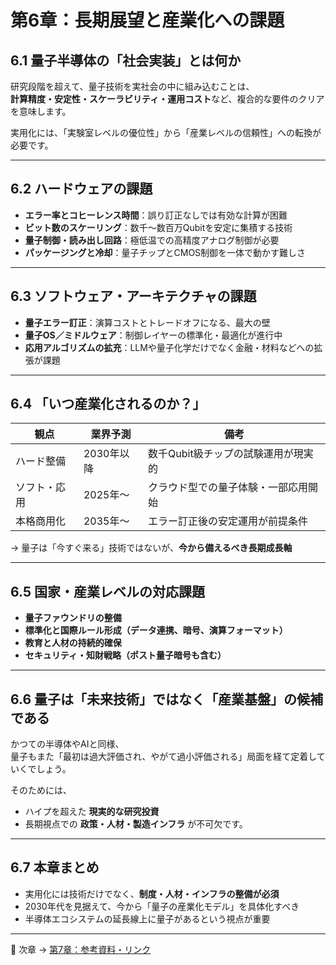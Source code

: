 # 第6章：長期展望と産業化への課題

## 6.1 量子半導体の「社会実装」とは何か

研究段階を超えて、量子技術を実社会の中に組み込むことは、  
**計算精度・安定性・スケーラビリティ・運用コスト**など、複合的な要件のクリアを意味します。

実用化には、「実験室レベルの優位性」から「産業レベルの信頼性」への転換が必要です。

---

## 6.2 ハードウェアの課題

- **エラー率とコヒーレンス時間**：誤り訂正なしでは有効な計算が困難
- **ビット数のスケーリング**：数千〜数百万Qubitを安定に集積する技術
- **量子制御・読み出し回路**：極低温での高精度アナログ制御が必要
- **パッケージングと冷却**：量子チップとCMOS制御を一体で動かす難しさ

---

## 6.3 ソフトウェア・アーキテクチャの課題

- **量子エラー訂正**：演算コストとトレードオフになる、最大の壁
- **量子OS／ミドルウェア**：制御レイヤーの標準化・最適化が進行中
- **応用アルゴリズムの拡充**：LLMや量子化学だけでなく金融・材料などへの拡張が課題

---

## 6.4 「いつ産業化されるのか？」

| 観点 | 業界予測 | 備考 |
|------|-----------|------|
| ハード整備 | 2030年以降 | 数千Qubit級チップの試験運用が現実的 |
| ソフト・応用 | 2025年〜 | クラウド型での量子体験・一部応用開始 |
| 本格商用化 | 2035年〜 | エラー訂正後の安定運用が前提条件 |

→ 量子は「今すぐ来る」技術ではないが、**今から備えるべき長期成長軸**

---

## 6.5 国家・産業レベルの対応課題

- **量子ファウンドリの整備**
- **標準化と国際ルール形成（データ連携、暗号、演算フォーマット）**
- **教育と人材の持続的確保**
- **セキュリティ・知財戦略（ポスト量子暗号も含む）**

---

## 6.6 量子は「未来技術」ではなく「産業基盤」の候補である

かつての半導体やAIと同様、  
量子もまた「最初は過大評価され、やがて過小評価される」局面を経て定着していくでしょう。

そのためには、
- ハイプを超えた **現実的な研究投資**
- 長期視点での **政策・人材・製造インフラ**
が不可欠です。

---

## 6.7 本章まとめ

- 実用化には技術だけでなく、**制度・人材・インフラの整備が必須**
- 2030年代を見据えて、今から「量子の産業化モデル」を具体化すべき
- 半導体エコシステムの延長線上に量子があるという視点が重要

---

🔗 次章 → [第7章：参考資料・リンク](07_references.md)
